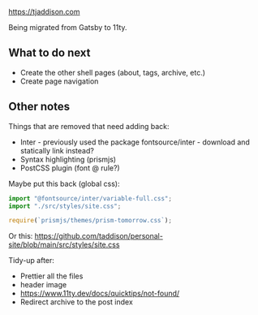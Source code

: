 https://tjaddison.com

Being migrated from Gatsby to 11ty.

## What to do next

- Create the other shell pages (about, tags, archive, etc.)
- Create page navigation

## Other notes

Things that are removed that need adding back:

- Inter - previously used the package fontsource/inter - download and statically link instead?
- Syntax highlighting (prismjs)
- PostCSS plugin (font @ rule?)

Maybe put this back (global css):

```javascript
import "@fontsource/inter/variable-full.css";
import "./src/styles/site.css";

require(`prismjs/themes/prism-tomorrow.css`);
```

Or this: https://github.com/taddison/personal-site/blob/main/src/styles/site.css

Tidy-up after:

- Prettier all the files
- header image
- https://www.11ty.dev/docs/quicktips/not-found/
- Redirect archive to the post index
